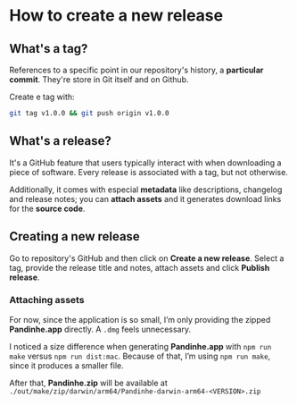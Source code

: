 # How to create a new release

## What's a tag?

References to a specific point in our repository's history, a
**particular commit**. They're store in Git itself and on Github.

Create e tag with:

```bash
git tag v1.0.0 && git push origin v1.0.0
```




## What's a release?

It's a GitHub feature that users typically interact with when downloading a
piece of software. Every release is associated with a tag, but not otherwise.

Additionally, it comes with especial **metadata** like descriptions, changelog
and release notes; you can **attach assets** and it generates download links for
the **source code**.




## Creating a new release

Go to repository's GitHub and then click on **Create a new release**. Select a tag, provide the release title and notes, attach assets and click **Publish release**.

### Attaching assets

For now, since the application is so small, I’m only providing the zipped **Pandinhe.app** directly. A `.dmg` feels unnecessary.

I noticed a size difference when generating **Pandinhe.app** with `npm run make`
versus `npm run dist:mac`. Because of that, I’m using `npm run make`, since it
produces a smaller file.

After that, **Pandinhe.zip** will be available at `./out/make/zip/darwin/arm64/Pandinhe-darwin-arm64-<VERSION>.zip`